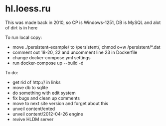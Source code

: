 # hl.loess.ru

This was made back in 2010, so CP is Windows-1251, DB is MySQL and alot of dirt is in here

To run local copy:
* move ./persistent-example/ to /persistent/, chmod o+w /persistent/\*.dat
* comment out 18-20, 22 and uncomment line 23 in Dockerfile
* change docker-compose.yml settings
* run docker-compose up --build -d

To do:
* get rid of http:// in links
* move db to sqlite
* do something with edit system
* fix bugs and clean up comments
* move to next site version and forget about this
* unveil content/ented
* unveil content/2012-04-26 engine
* revive HLDM server
